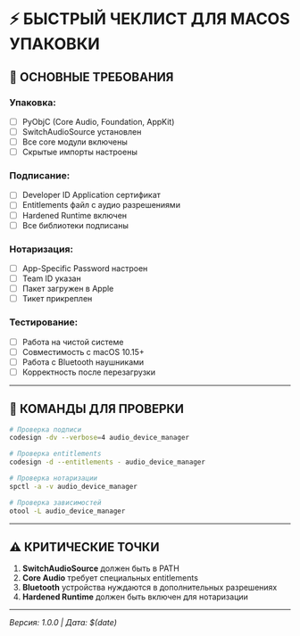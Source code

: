 # ⚡ БЫСТРЫЙ ЧЕКЛИСТ ДЛЯ MACOS УПАКОВКИ

## 🎯 ОСНОВНЫЕ ТРЕБОВАНИЯ

### Упаковка:
- [ ] PyObjC (Core Audio, Foundation, AppKit)
- [ ] SwitchAudioSource установлен
- [ ] Все core модули включены
- [ ] Скрытые импорты настроены

### Подписание:
- [ ] Developer ID Application сертификат
- [ ] Entitlements файл с аудио разрешениями
- [ ] Hardened Runtime включен
- [ ] Все библиотеки подписаны

### Нотаризация:
- [ ] App-Specific Password настроен
- [ ] Team ID указан
- [ ] Пакет загружен в Apple
- [ ] Тикет прикреплен

### Тестирование:
- [ ] Работа на чистой системе
- [ ] Совместимость с macOS 10.15+
- [ ] Работа с Bluetooth наушниками
- [ ] Корректность после перезагрузки

---

## 🔧 КОМАНДЫ ДЛЯ ПРОВЕРКИ

```bash
# Проверка подписи
codesign -dv --verbose=4 audio_device_manager

# Проверка entitlements
codesign -d --entitlements - audio_device_manager

# Проверка нотаризации
spctl -a -v audio_device_manager

# Проверка зависимостей
otool -L audio_device_manager
```

---

## ⚠️ КРИТИЧЕСКИЕ ТОЧКИ

1. **SwitchAudioSource** должен быть в PATH
2. **Core Audio** требует специальных entitlements
3. **Bluetooth** устройства нуждаются в дополнительных разрешениях
4. **Hardened Runtime** должен быть включен для нотаризации

---

*Версия: 1.0.0 | Дата: $(date)*
